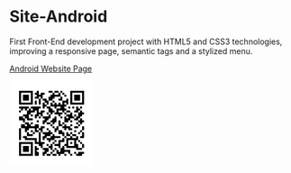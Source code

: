 # Site-Android
 First Front-End development project with HTML5 and CSS3 technologies, improving a responsive page, semantic tags and a stylized menu.

<a href="https://augustobrandao.github.io/Site-Android/android.html" target="_blank">Android Website Page</a>

<img src="imagens/frame.png" height="150px" width="150px"> 